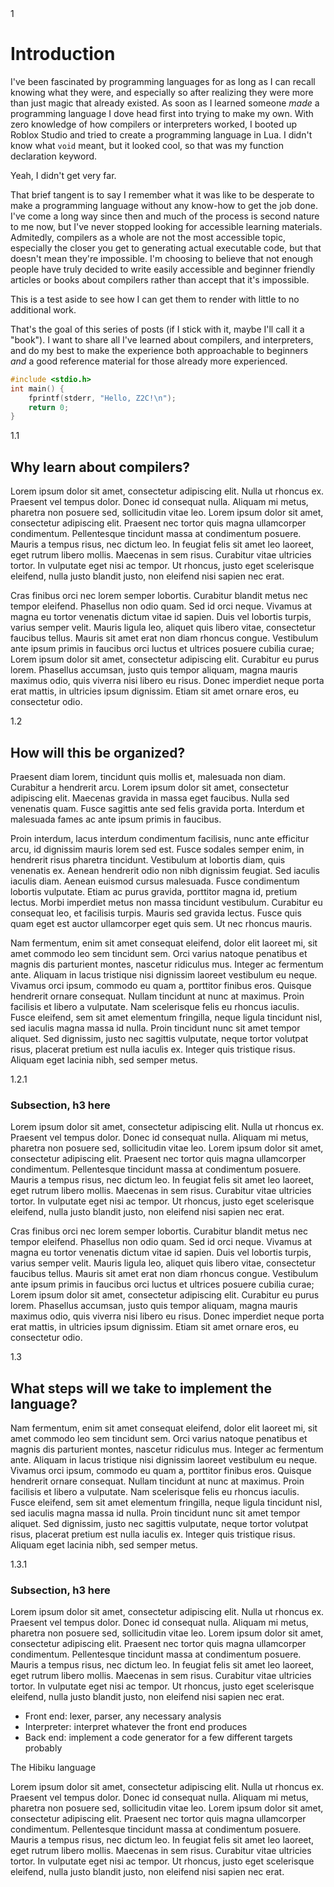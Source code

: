 <div class="number1">1</div>

# Introduction

I've been fascinated by programming languages for as long as I can recall knowing what they were, and especially so after realizing they were more than just magic that already existed. As soon as I learned someone *made* a programming language I dove head first into trying to make my own. With zero knowledge of how compilers or interpreters worked, I booted up Roblox Studio and tried to create a programming language in Lua. I didn't know what `void` meant, but it looked cool, so that was my function declaration keyword.

Yeah, I didn't get very far.

That brief tangent is to say I remember what it was like to be desperate to make a programming language without any know-how to get the job done. I've come a long way since then and much of the process is second nature to me now, but I've never stopped looking for accessible learning materials. Admitedly, compilers as a whole are not the most accessible topic, especially the closer you get to generating actual executable code, but that doesn't mean they're impossible. I'm choosing to believe that not enough people have truly decided to write easily accessible and beginner friendly articles or books about compilers rather than accept that it's impossible.

<aside class="up2">
This is a test aside to see how I can get them to render with little to no additional work.
</aside>

That's the goal of this series of posts (if I stick with it, maybe I'll call it a "book"). I want to share all I've learned about compilers, and interpreters, and do my best to make the experience both approachable to beginners *and* a good reference material for those already more experienced.

```c
#include <stdio.h>
int main() {
    fprintf(stderr, "Hello, Z2C!\n");
    return 0;
}
```

<div class="number2">1.1</div>

## Why learn about compilers?

Lorem ipsum dolor sit amet, consectetur adipiscing elit. Nulla ut rhoncus ex. Praesent vel tempus dolor. Donec id consequat nulla. Aliquam mi metus, pharetra non posuere sed, sollicitudin vitae leo. Lorem ipsum dolor sit amet, consectetur adipiscing elit. Praesent nec tortor quis magna ullamcorper condimentum. Pellentesque tincidunt massa at condimentum posuere. Mauris a tempus risus, nec dictum leo. In feugiat felis sit amet leo laoreet, eget rutrum libero mollis. Maecenas in sem risus. Curabitur vitae ultricies tortor. In vulputate eget nisi ac tempor. Ut rhoncus, justo eget scelerisque eleifend, nulla justo blandit justo, non eleifend nisi sapien nec erat.

Cras finibus orci nec lorem semper lobortis. Curabitur blandit metus nec tempor eleifend. Phasellus non odio quam. Sed id orci neque. Vivamus at magna eu tortor venenatis dictum vitae id sapien. Duis vel lobortis turpis, varius semper velit. Mauris ligula leo, aliquet quis libero vitae, consectetur faucibus tellus. Mauris sit amet erat non diam rhoncus congue. Vestibulum ante ipsum primis in faucibus orci luctus et ultrices posuere cubilia curae; Lorem ipsum dolor sit amet, consectetur adipiscing elit. Curabitur eu purus lorem. Phasellus accumsan, justo quis tempor aliquam, magna mauris maximus odio, quis viverra nisi libero eu risus. Donec imperdiet neque porta erat mattis, in ultricies ipsum dignissim. Etiam sit amet ornare eros, eu consectetur odio.

<div class="number2">1.2</div>

## How will this be organized?

Praesent diam lorem, tincidunt quis mollis et, malesuada non diam. Curabitur a hendrerit arcu. Lorem ipsum dolor sit amet, consectetur adipiscing elit. Maecenas gravida in massa eget faucibus. Nulla sed venenatis quam. Fusce sagittis ante sed felis gravida porta. Interdum et malesuada fames ac ante ipsum primis in faucibus.

Proin interdum, lacus interdum condimentum facilisis, nunc ante efficitur arcu, id dignissim mauris lorem sed est. Fusce sodales semper enim, in hendrerit risus pharetra tincidunt. Vestibulum at lobortis diam, quis venenatis ex. Aenean hendrerit odio non nibh dignissim feugiat. Sed iaculis iaculis diam. Aenean euismod cursus malesuada. Fusce condimentum lobortis vulputate. Etiam ac purus gravida, porttitor magna id, pretium lectus. Morbi imperdiet metus non massa tincidunt vestibulum. Curabitur eu consequat leo, et facilisis turpis. Mauris sed gravida lectus. Fusce quis quam eget est auctor ullamcorper eget quis sem. Ut nec rhoncus mauris.

Nam fermentum, enim sit amet consequat eleifend, dolor elit laoreet mi, sit amet commodo leo sem tincidunt sem. Orci varius natoque penatibus et magnis dis parturient montes, nascetur ridiculus mus. Integer ac fermentum ante. Aliquam in lacus tristique nisi dignissim laoreet vestibulum eu neque. Vivamus orci ipsum, commodo eu quam a, porttitor finibus eros. Quisque hendrerit ornare consequat. Nullam tincidunt at nunc at maximus. Proin facilisis et libero a vulputate. Nam scelerisque felis eu rhoncus iaculis. Fusce eleifend, sem sit amet elementum fringilla, neque ligula tincidunt nisl, sed iaculis magna massa id nulla. Proin tincidunt nunc sit amet tempor aliquet. Sed dignissim, justo nec sagittis vulputate, neque tortor volutpat risus, placerat pretium est nulla iaculis ex. Integer quis tristique risus. Aliquam eget lacinia nibh, sed semper metus.

<div class="number3">1.2.1</div>

### Subsection, h3 here

Lorem ipsum dolor sit amet, consectetur adipiscing elit. Nulla ut rhoncus ex. Praesent vel tempus dolor. Donec id consequat nulla. Aliquam mi metus, pharetra non posuere sed, sollicitudin vitae leo. Lorem ipsum dolor sit amet, consectetur adipiscing elit. Praesent nec tortor quis magna ullamcorper condimentum. Pellentesque tincidunt massa at condimentum posuere. Mauris a tempus risus, nec dictum leo. In feugiat felis sit amet leo laoreet, eget rutrum libero mollis. Maecenas in sem risus. Curabitur vitae ultricies tortor. In vulputate eget nisi ac tempor. Ut rhoncus, justo eget scelerisque eleifend, nulla justo blandit justo, non eleifend nisi sapien nec erat.

Cras finibus orci nec lorem semper lobortis. Curabitur blandit metus nec tempor eleifend. Phasellus non odio quam. Sed id orci neque. Vivamus at magna eu tortor venenatis dictum vitae id sapien. Duis vel lobortis turpis, varius semper velit. Mauris ligula leo, aliquet quis libero vitae, consectetur faucibus tellus. Mauris sit amet erat non diam rhoncus congue. Vestibulum ante ipsum primis in faucibus orci luctus et ultrices posuere cubilia curae; Lorem ipsum dolor sit amet, consectetur adipiscing elit. Curabitur eu purus lorem. Phasellus accumsan, justo quis tempor aliquam, magna mauris maximus odio, quis viverra nisi libero eu risus. Donec imperdiet neque porta erat mattis, in ultricies ipsum dignissim. Etiam sit amet ornare eros, eu consectetur odio.

<div class="number2">1.3</div>

## What steps will we take to implement the language?

Nam fermentum, enim sit amet consequat eleifend, dolor elit laoreet mi, sit amet commodo leo sem tincidunt sem. Orci varius natoque penatibus et magnis dis parturient montes, nascetur ridiculus mus. Integer ac fermentum ante. Aliquam in lacus tristique nisi dignissim laoreet vestibulum eu neque. Vivamus orci ipsum, commodo eu quam a, porttitor finibus eros. Quisque hendrerit ornare consequat. Nullam tincidunt at nunc at maximus. Proin facilisis et libero a vulputate. Nam scelerisque felis eu rhoncus iaculis. Fusce eleifend, sem sit amet elementum fringilla, neque ligula tincidunt nisl, sed iaculis magna massa id nulla. Proin tincidunt nunc sit amet tempor aliquet. Sed dignissim, justo nec sagittis vulputate, neque tortor volutpat risus, placerat pretium est nulla iaculis ex. Integer quis tristique risus. Aliquam eget lacinia nibh, sed semper metus.

<div class="number3">1.3.1</div>

### Subsection, h3 here

Lorem ipsum dolor sit amet, consectetur adipiscing elit. Nulla ut rhoncus ex. Praesent vel tempus dolor. Donec id consequat nulla. Aliquam mi metus, pharetra non posuere sed, sollicitudin vitae leo. Lorem ipsum dolor sit amet, consectetur adipiscing elit. Praesent nec tortor quis magna ullamcorper condimentum. Pellentesque tincidunt massa at condimentum posuere. Mauris a tempus risus, nec dictum leo. In feugiat felis sit amet leo laoreet, eget rutrum libero mollis. Maecenas in sem risus. Curabitur vitae ultricies tortor. In vulputate eget nisi ac tempor. Ut rhoncus, justo eget scelerisque eleifend, nulla justo blandit justo, non eleifend nisi sapien nec erat.

- Front end: lexer, parser, any necessary analysis
- Interpreter: interpret whatever the front end produces
- Back end: implement a code generator for a few different targets probably

The Hibiku language

Lorem ipsum dolor sit amet, consectetur adipiscing elit. Nulla ut rhoncus ex. Praesent vel tempus dolor. Donec id consequat nulla. Aliquam mi metus, pharetra non posuere sed, sollicitudin vitae leo. Lorem ipsum dolor sit amet, consectetur adipiscing elit. Praesent nec tortor quis magna ullamcorper condimentum. Pellentesque tincidunt massa at condimentum posuere. Mauris a tempus risus, nec dictum leo. In feugiat felis sit amet leo laoreet, eget rutrum libero mollis. Maecenas in sem risus. Curabitur vitae ultricies tortor. In vulputate eget nisi ac tempor. Ut rhoncus, justo eget scelerisque eleifend, nulla justo blandit justo, non eleifend nisi sapien nec erat.
